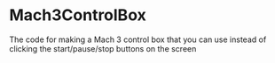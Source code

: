 # Mach3ControlBox
The code for making a Mach 3 control box that you can use instead of clicking the start/pause/stop buttons on the screen
